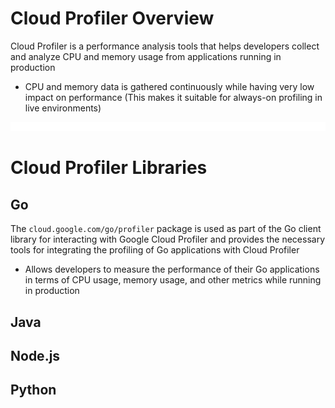 # Cloud Profiler Overview

Cloud Profiler is a performance analysis tools that helps developers collect and analyze CPU and memory usage from applications running in production

* CPU and memory data is gathered continuously while having very low impact on performance (This makes it suitable for always-on profiling in live environments)

![](https://github.com/JonmarCorpuz/LetsLearn/blob/main/Assets/Whitespace.png)

# Cloud Profiler Libraries

## Go

The `cloud.google.com/go/profiler` package is used as part of the Go client library for interacting with Google Cloud Profiler and provides the necessary tools for integrating the profiling of Go applications with Cloud Profiler

* Allows developers to measure the performance of their Go applications in terms of CPU usage, memory usage, and other metrics while running in production

## Java

## Node.js

## Python
